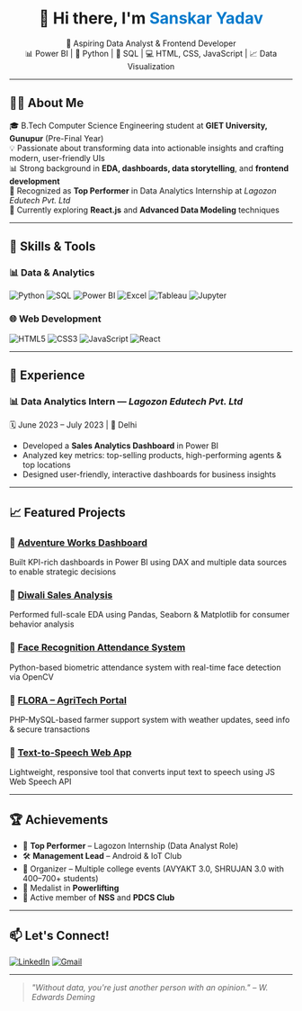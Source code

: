 <h1 align="center">👋 Hi there, I'm <span style="color:#007acc">Sanskar Yadav</span></h1>

<p align="center">
  🎯 Aspiring Data Analyst & Frontend Developer<br>
  📊 Power BI | 🐍 Python | 🧠 SQL | 💻 HTML, CSS, JavaScript | 📈 Data Visualization
</p>

---

## 👨‍💻 About Me

🎓 B.Tech Computer Science Engineering student at **GIET University, Gunupur** (Pre-Final Year)  
💡 Passionate about transforming data into actionable insights and crafting modern, user-friendly UIs  
📊 Strong background in **EDA, dashboards, data storytelling**, and **frontend development**  
🏅 Recognized as **Top Performer** in Data Analytics Internship at *Lagozon Edutech Pvt. Ltd*  
🌱 Currently exploring **React.js** and **Advanced Data Modeling** techniques  

---

## 🚀 Skills & Tools

### 📊 Data & Analytics
![Python](https://img.shields.io/badge/-Python-3776AB?style=flat-square&logo=python&logoColor=white)
![SQL](https://img.shields.io/badge/-SQL-025E8C?style=flat-square&logo=mysql&logoColor=white)
![Power BI](https://img.shields.io/badge/-PowerBI-F2C811?style=flat-square&logo=power-bi&logoColor=black)
![Excel](https://img.shields.io/badge/-Excel-217346?style=flat-square&logo=microsoft-excel&logoColor=white)
![Tableau](https://img.shields.io/badge/-Tableau-E97627?style=flat-square&logo=tableau&logoColor=white)
![Jupyter](https://img.shields.io/badge/-Jupyter-F37626?style=flat-square&logo=jupyter&logoColor=white)

### 🌐 Web Development
![HTML5](https://img.shields.io/badge/-HTML5-E34F26?style=flat-square&logo=html5&logoColor=white)
![CSS3](https://img.shields.io/badge/-CSS3-1572B6?style=flat-square&logo=css3&logoColor=white)
![JavaScript](https://img.shields.io/badge/-JavaScript-F7DF1E?style=flat-square&logo=javascript&logoColor=black)
![React](https://img.shields.io/badge/-React-20232A?style=flat-square&logo=react&logoColor=61DAFB)

---

## 💼 Experience

### 📊 Data Analytics Intern — *Lagozon Edutech Pvt. Ltd*  
🗓️ June 2023 – July 2023 | 📍 Delhi  
- Developed a **Sales Analytics Dashboard** in Power BI  
- Analyzed key metrics: top-selling products, high-performing agents & top locations  
- Designed user-friendly, interactive dashboards for business insights  

---

## 📈 Featured Projects

### 🔹 [Adventure Works Dashboard](https://github.com/Sanskar5746/PowerBI-Final-Project)  
Built KPI-rich dashboards in Power BI using DAX and multiple data sources to enable strategic decisions

### 🔹 [Diwali Sales Analysis](https://github.com/Sanskar5746/Diwali_Sales_Analysis)  
Performed full-scale EDA using Pandas, Seaborn & Matplotlib for consumer behavior analysis

### 🔹 [Face Recognition Attendance System](https://github.com/Sanskar5746/Face-Recognition-Attendance-System)  
Python-based biometric attendance system with real-time face detection via OpenCV

### 🔹 [FLORA – AgriTech Portal](https://github.com/Sanskar5746)  
PHP-MySQL-based farmer support system with weather updates, seed info & secure transactions

### 🔹 [Text-to-Speech Web App](https://github.com/Sanskar5746)  
Lightweight, responsive tool that converts input text to speech using JS Web Speech API

---

## 🏆 Achievements

- 🥇 **Top Performer** – Lagozon Internship (Data Analyst Role)  
- 🛠️ **Management Lead** – Android & IoT Club  
- 🧠 Organizer – Multiple college events (AVYAKT 3.0, SHRUJAN 3.0 with 400–700+ students)  
- 💪 Medalist in **Powerlifting**  
- 🌿 Active member of **NSS** and **PDCS Club**

---

## 📫 Let's Connect!

[![LinkedIn](https://img.shields.io/badge/-LinkedIn-0077B5?style=flat-square&logo=linkedin&logoColor=white)](https://www.linkedin.com/in/sanskar-yadav-173a2a234/)
[![Gmail](https://img.shields.io/badge/-Gmail-D14836?style=flat-square&logo=gmail&logoColor=white)](mailto:sanskaryadav5746@gmail.com)

---

> _"Without data, you're just another person with an opinion." – W. Edwards Deming_
